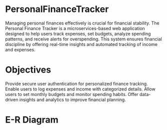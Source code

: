 # PersonalFinanceTracker
Managing personal finances effectively is crucial for financial stability. The Personal Finance Tracker is a microservices-based web application designed to help users track expenses, set budgets, analyze spending patterns, and receive alerts for overspending. This system ensures financial discipline by offering real-time insights and automated tracking of income and expenses.
# Objectives
 Provide secure user authentication for personalized finance tracking.
 Enable users to log expenses and income with categorized details.
 Allow users to set monthly budgets and monitor spending habits.
 Offer data-driven insights and analytics to improve financial planning.
# E-R Diagram
